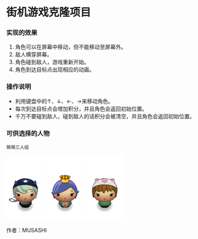 
# 街机游戏克隆项目


### 实现的效果
1. 角色可以在屏幕中移动，但不能移动至屏幕外。
2. 敌人横穿屏幕。
3. 角色碰到敌人，游戏重新开始。
4. 角色到达目标点出现相应的动画。

### 操作说明
* 利用键盘中的↑、↓、←、→来移动角色。
* 每次到达目标点会增加积分，并且角色会返回初始位置。
* 千万不要碰到敌人，碰到敌人的话积分会被清空，并且角色会返回初始位置。

### 可供选择的人物
    萌萌三人组
![1](images/char-horn-girl.png)
![2](images/char-princess-girl.png)
![3](images/char-cat-girl.png)

作者：MUSASHI
